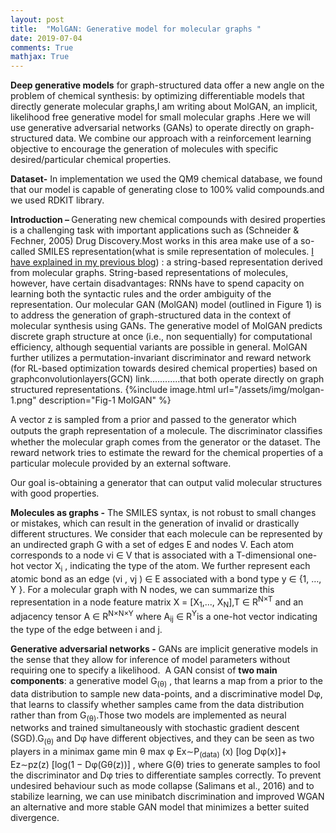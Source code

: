```yaml
---
layout: post
title:  "MolGAN: Generative model for molecular graphs "
date: 2019-07-04
comments: True
mathjax: True
---
```

<b>Deep generative models</b> for graph-structured data offer a new angle on the problem of chemical synthesis: by optimizing differentiable 
models that directly generate molecular graphs,I am writing about MolGAN, an implicit, likelihood free generative model for small molecular graphs .Here we will use generative adversarial networks (GANs) to operate directly on graph-structured data.
We combine our approach with a reinforcement learning objective to encourage the generation of molecules with specific desired/particular 
chemical properties.

<b>Dataset-</b> In implementation we used the QM9 chemical database, we found that our model is capable of generating close to 100% valid 
compounds.and we used RDKIT library.

<b>Introduction – </b>Generating new chemical compounds with desired properties is a challenging task with important applications such as
(Schneider & Fechner, 2005) Drug Discovery.Most works in this area make use of a so-called SMILES representation(what is smile representation of molecules.
<a href="https://github.com/bayeslabs/bayeslabs.github.io/blob/master/_posts/2019-07-04-Generating-Molecules-using-Char-RNN-in-Pytorch.md">I have explained in my previous blog</a>)
: a string-based representation derived from molecular graphs.
String-based representations of molecules, however, have certain disadvantages: RNNs have to spend capacity on learning both the syntactic rules and the order ambiguity of the representation.
Our molecular GAN (MolGAN) model (outlined in Figure 1) is to address the generation of graph-structured data in the context of molecular synthesis using GANs. 
The generative model of MolGAN predicts discrete graph structure at once (i.e., non sequentially) for computational efficiency, although sequential variants are possible in general. MolGAN further utilizes a permutation-invariant discriminator and reward network (for RL-based optimization towards desired chemical properties) based on graphconvolutionlayers(GCN) link............that both operate directly on graph structured representations.
{%include image.html url="/assets/img/molgan-1.png" description="Fig-1 MolGAN" %}

A vector z is sampled from a prior and passed to the generator which outputs the graph representation of a molecule. The discriminator classiﬁes whether the molecular graph comes from the generator or the dataset. The reward network tries to estimate the reward for the chemical properties of a particular molecule provided by an external software.

Our goal is-obtaining a generator that can output valid molecular structures with good properties.

<b>Molecules as graphs -</b> The SMILES syntax, is not robust to small changes or mistakes, which can result in the generation of invalid or drastically different structures. We consider that each molecule can be represented by an undirected graph G with a set of edges E and nodes V. Each atom corresponds to a node vi ∈ V that is associated with a T-dimensional one-hot vector X<sub>i</sub> , indicating the type of the atom. We further represent each atomic bond as an edge (vi , vj ) ∈ E associated with a bond type y ∈ {1, …, Y }. For a molecular graph with N nodes, we can summarize this representation in a node feature matrix X = [X<sub>1</sub>,..., X<sub>N</sub>],T ∈ R<sup>N×T</sup> and an adjacency tensor A ∈ R<sup>N×N×Y</sup> where A<sub>ij</sub> ∈ R<sup>Y</sup>is a one-hot vector indicating the type of the edge between i and j.

<b>Generative adversarial networks -</b> GANs are implicit generative models in the sense that they allow for inference of model parameters without requiring one to specify a likelihood. 
A GAN consist of <b>two main components</b>: a generative model G<sub>(θ)</sub> , that learns a map from a prior to the data distribution to sample new data-points, and a discriminative model Dφ, that learns to classify whether samples came from the data distribution rather than from G<sub>(θ)</sub>.Those two models are implemented as neural networks and trained simultaneously with stochastic gradient descent (SGD).G<sub>(θ)</sub> and Dφ have different objectives, and they can be seen as two players in a minimax game min θ max φ Ex∼P<sub>(data)</sub> (x) [log Dφ(x)]+ Ez∼pz(z) [log(1 − Dφ(Gθ(z))] , where G(θ) tries to generate samples to fool the discriminator and Dφ tries to differentiate samples correctly.
To prevent undesired behaviour such as mode collapse (Salimans et al., 2016) and to stabilize learning, we can use minibatch discrimination and improved WGAN an alternative and more stable GAN model that minimizes a better suited divergence.
